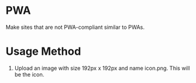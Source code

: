 # PWA
Make sites that are not PWA-compliant similar to PWAs.
# Usage Method
1. Upload an image with size 192px x 192px and name icon.png.
This will be the icon.
